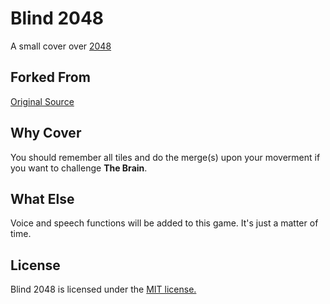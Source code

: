 # Blind 2048
A small cover over [2048](http://gabrielecirulli.github.io/2048/)

## Forked From
[Original Source](https://github.com/gabrielecirulli/2048)

## Why Cover
You should remember all tiles and do the merge(s) upon your moverment if you want to challenge __The Brain__.

## What Else
Voice and speech functions will be added to this game. It's just a matter of time.

## License
Blind 2048 is licensed under the [MIT license.](https://github.com/gabrielecirulli/2048/blob/master/LICENSE.txt)
